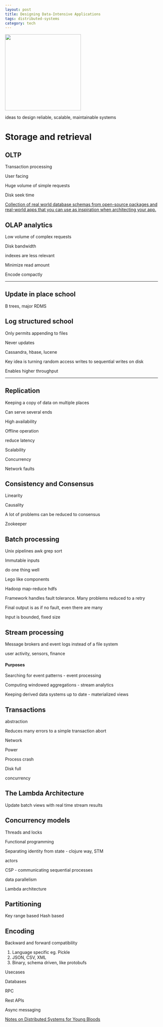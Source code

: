```yaml
---
layout: post
title: Designing Data-Intensive Applications 
tags: distributed-systems 
category: tech 
---
```

 

<img height="250"  src="https://i.gr-assets.com/images/S/compressed.photo.goodreads.com/books/1415816873l/23463279.jpg" /> 

ideas to design reliable, scalable, maintainable systems


# Storage and retrieval

## OLTP 
Transaction processing

User facing 

Huge volume of simple requests

Disk seek time 

[Collection of real world database schemas from open-source packages and real-world apps that you can use as inspiration when architecting your app.](https://drawsql.app/templates/popular)


## OLAP analytics 

Low volume of complex requests

Disk bandwidth

indexes are less relevant 

Minimize read amount 

Encode compactly 

---

## Update in place school 
B trees, major RDMS

## Log structured school
Only permits appending to files

Never updates 

Cassandra, hbase, lucene 

Key idea is turning random access writes to sequential writes on disk 

Enables higher throughput

---


## Replication

Keeping a copy of data on multiple places 

Can serve several ends 

High availability 

Offline operation 

reduce latency

Scalability

Concurrency

Network faults 



## Consistency and Consensus

Linearity

Causality

A lot of problems can be reduced to consensus 

Zookeeper 


## Batch processing 

Unix pipelines awk grep sort

Immutable inputs 

do one thing well

Lego like components


Hadoop map-reduce hdfs

Framework handles fault tolerance. Many problems reduced to a retry 

Final output is as if no fault, even there are many 

Input is bounded, fixed size 



## Stream processing

Message brokers and event logs instead of a file system 

user activity, sensors, finance
 

#### Purposes

Searching for event patterns -  event processing

Computing windowed aggregations - stream analytics 

Keeping derived data systems up to date - materialized views 




## Transactions 

abstraction 

Reduces many errors to a simple transaction abort 

Network 

Power 

Process crash

Disk full

concurrency


## The Lambda Architecture

Update batch views with real time stream results 


## Concurrency models

Threads and locks

Functional programming

Separating identity from state - clojure way, STM 

actors 

CSP - communicating sequential processes 

data parallelism 

Lambda architecture 

## Partitioning 
Key range based 
Hash based 


## Encoding

Backward and forward compatibility 

1. Language specific eg. Pickle 
2. JSON, CSV, XML 
3. Binary, schema driven, like protobufs

Usecases

Databases

RPC 

Rest APIs 

Async messaging 



[Notes on Distributed Systems for Young Bloods](https://www.somethingsimilar.com/2013/01/14/notes-on-distributed-systems-for-young-bloods/)